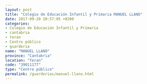 ```yaml
---
layout: post
title: "Colegio de Educación Infantil y Primaria MANUEL LLANO"
date: 2017-09-20 20:57:05 +0200
categories:
- Colegio de Educación Infantil y Primaria
- cantabria
- teran
- Centro público
- guarderia
name: "MANUEL LLANO"
province: "Cantabria"
location: "Teran"
code: "39011177"
type: "Centro público"
permalink: /guarderias/manuel-llano.html
---
```

